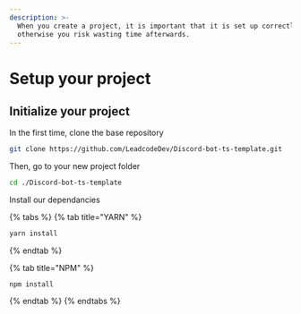 ```yaml
---
description: >-
  When you create a project, it is important that it is set up correctly,
  otherwise you risk wasting time afterwards.
---
```


# Setup your project

## Initialize your project

In the first time, clone the base repository

```bash
git clone https://github.com/LeadcodeDev/Discord-bot-ts-template.git
```

Then, go to your new project folder

```bash
cd ./Discord-bot-ts-template
```

Install our dependancies

{% tabs %}
{% tab title="YARN" %}
```bash
yarn install
```
{% endtab %}

{% tab title="NPM" %}
```
npm install
```
{% endtab %}
{% endtabs %}



